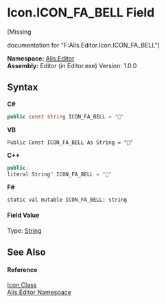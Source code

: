 # Icon.ICON_FA_BELL Field
 

\[Missing <summary> documentation for "F:Alis.Editor.Icon.ICON_FA_BELL"\]

**Namespace:**&nbsp;<a href="b150ade4-39de-a232-5f06-d3cdc1b2c538">Alis.Editor</a><br />**Assembly:**&nbsp;Editor (in Editor.exe) Version: 1.0.0

## Syntax

**C#**<br />
``` C#
public const string ICON_FA_BELL = ""
```

**VB**<br />
``` VB
Public Const ICON_FA_BELL As String = ""
```

**C++**<br />
``` C++
public:
literal String^ ICON_FA_BELL = ""
```

**F#**<br />
``` F#
static val mutable ICON_FA_BELL: string
```


#### Field Value
Type: <a href="https://docs.microsoft.com/dotnet/api/system.string" target="_blank">String</a>

## See Also


#### Reference
<a href="cc0f883c-67f8-f772-c6d7-a60b129f22a7">Icon Class</a><br /><a href="b150ade4-39de-a232-5f06-d3cdc1b2c538">Alis.Editor Namespace</a><br />
